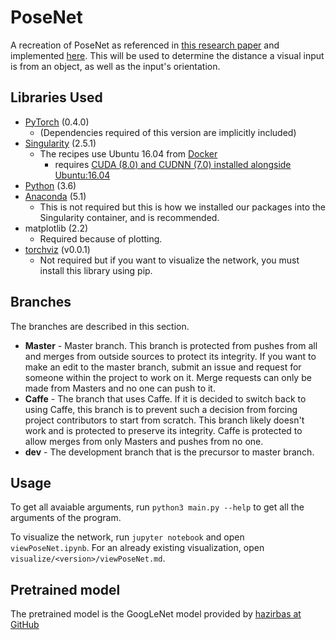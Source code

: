 # PoseNet
A recreation of PoseNet as referenced in [this research paper](https://www.cv-foundation.org/openaccess/content_iccv_2015/papers/Kendall_PoseNet_A_Convolutional_ICCV_2015_paper.pdf?utm_source=mandiner&utm_medium=link&utm_campaign=mandiner_digit_201512) and implemented [here](https://github.com/alexgkendall/caffe-posenet). This will be used to determine the distance a visual input is from an object, as well as the input's orientation. 

## Libraries Used
* [PyTorch](https://pytorch.org/) (0.4.0) 
  * (Dependencies required of this version are implicitly included)
* [Singularity](https://github.com/singularityware/singularity) (2.5.1)
  * The recipes use Ubuntu 16.04 from [Docker](https://index.docker.io/library/ubuntu/)
    * requires [CUDA (8.0) and CUDNN (7.0) installed alongside Ubuntu:16.04](https://gitlab.com/nvidia/cuda/blob/ubuntu16.04/8.0/devel/cudnn7/Dockerfile)
* [Python](https://www.python.org/) (3.6)
* [Anaconda](https://www.anaconda.com/) (5.1)
  * This is not required but this is how we installed our packages into the Singularity container, and is recommended. 
* matplotlib (2.2)
  * Required because of plotting.
* [torchviz](https://github.com/szagoruyko/pytorchviz) (v0.0.1)
  * Not required but if you want to visualize the network, you must install this library using pip.

## Branches 
The branches are described in this section.
* **Master** - Master branch. This branch is protected from pushes from all and merges from outside sources 
to protect its integrity. If you want to make an edit to the master branch, submit an issue and request for 
someone within the project to work on it. Merge requests can only be made from Masters and no one can push to it.
* **Caffe** - The branch that uses Caffe. If it is decided to switch back to using Caffe, this branch is to prevent
such a decision from forcing project contributors to start from scratch. This branch likely doesn't work
and is protected to preserve its integrity. Caffe is protected to allow merges from only
Masters and pushes from no one.  
* **dev** - The development branch that is the precursor to master branch.

## Usage
To get all avaiable arguments, run `python3 main.py --help` to get all the arguments of the program.

To visualize the network, run `jupyter notebook` and open `viewPoseNet.ipynb`. For an already existing visualization,
open `visualize/<version>/viewPoseNet.md`.

## Pretrained model
The pretrained model is the GoogLeNet model provided by [hazirbas at GitHub](https://github.com/hazirbas/posenet-pytorch)